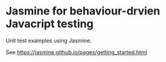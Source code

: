 # Jasmine for behaviour-drvien Javacript testing 
Unit test examples using Jasmine.

See https://jasmine.github.io/pages/getting_started.html
